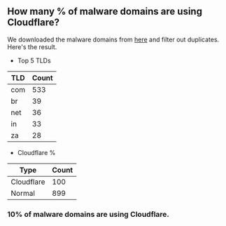 ## How many % of malware domains are using Cloudflare?


We downloaded the malware domains from [here](https://urlhaus.abuse.ch) and filter out duplicates.
Here's the result.


[//]: # (start replacement)


- Top 5 TLDs

| TLD | Count |
| --- | --- |
| com | 533 |
| br | 39 |
| net | 36 |
| in | 33 |
| za | 28 |


- Cloudflare %

| Type | Count |
| --- | --- |
| Cloudflare | 100 |
| Normal | 899 |


### 10% of malware domains are using Cloudflare.